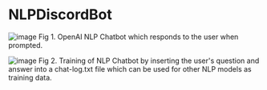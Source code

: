 # NLPDiscordBot

![image](https://user-images.githubusercontent.com/69219501/179123250-7af055fc-3a14-4a46-9440-641a5a722ed1.png)
Fig 1. OpenAI NLP Chatbot which responds to the user when prompted.

![image](https://user-images.githubusercontent.com/69219501/179123459-8a6eefbb-d708-438e-8abf-cf9e9e2e8db7.png)
Fig 2. Training of NLP Chatbot by inserting the user's question and answer into a chat-log.txt file which can be used for other NLP models as training data.

